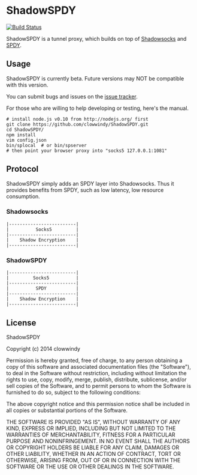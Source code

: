 ShadowSPDY
==========
[![Build Status][1]][2]

ShadowSPDY is a tunnel proxy, which builds on top of [Shadowsocks][3] and 
[SPDY][4].
 
Usage
-----

ShadowSPDY is currently beta. Future versions may NOT be compatible with this 
version.

You can submit bugs and issues on the [issue tracker][5].

For those who are willing to help developing or testing, here's the manual.

    # install node.js v0.10 from http://nodejs.org/ first
    git clone https://github.com/clowwindy/ShadowSPDY.git
    cd ShadowSPDY/
    npm install
    vim config.json
    bin/splocal  # or bin/spserver
    # then point your browser proxy into "socks5 127.0.0.1:1081"

Protocol
--------

ShadowSPDY simply adds an SPDY layer into Shadowsocks. Thus it provides benefits 
from SPDY, such as low latency, low resource consumption.

### Shadowsocks

    |-------------------------|
    |          Socks5         |
    |-------------------------|
    |    Shadow Encryption    |
    |-------------------------|

### ShadowSPDY

    |-------------------------|
    |         Socks5          |
    |-------------------------|
    |          SPDY           |
    |-------------------------|
    |    Shadow Encryption    |
    |-------------------------|

License
-------

ShadowSPDY

Copyright (c) 2014 clowwindy

Permission is hereby granted, free of charge, to any person obtaining a copy
of this software and associated documentation files (the "Software"), to deal
in the Software without restriction, including without limitation the rights
to use, copy, modify, merge, publish, distribute, sublicense, and/or sell
copies of the Software, and to permit persons to whom the Software is
furnished to do so, subject to the following conditions:

The above copyright notice and this permission notice shall be included in
all copies or substantial portions of the Software.

THE SOFTWARE IS PROVIDED "AS IS", WITHOUT WARRANTY OF ANY KIND, EXPRESS OR
IMPLIED, INCLUDING BUT NOT LIMITED TO THE WARRANTIES OF MERCHANTABILITY,
FITNESS FOR A PARTICULAR PURPOSE AND NONINFRINGEMENT. IN NO EVENT SHALL THE
AUTHORS OR COPYRIGHT HOLDERS BE LIABLE FOR ANY CLAIM, DAMAGES OR OTHER
LIABILITY, WHETHER IN AN ACTION OF CONTRACT, TORT OR OTHERWISE, ARISING FROM,
OUT OF OR IN CONNECTION WITH THE SOFTWARE OR THE USE OR OTHER DEALINGS IN THE
SOFTWARE.


[1]: https://travis-ci.org/clowwindy/ShadowSPDY.svg?branch=master
[2]: https://travis-ci.org/clowwindy/ShadowSPDY
[3]: https://github.com/clowwindy/shadowsocks
[4]: http://www.chromium.org/spdy
[5]: https://github.com/clowwindy/ShadowSPDY/issues

